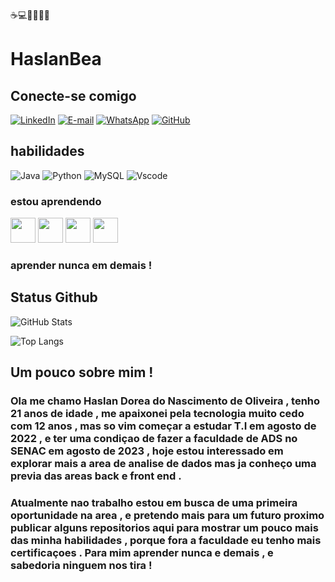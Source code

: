 ☕💻🏳️‍⚧️🏳️‍🌈
 # HaslanBea

## Conecte-se comigo 
[![LinkedIn](https://img.shields.io/badge/LinkedIn-0077B5?style=for-the-badge&logo=linkedin&logoColor=white)](https://www.linkedin.com/in/haslan-nascimento-3a8866243?utm_source=share&utm_campaign=share_via&utm_content=profile&utm_medium=android_app/) [![E-mail](https://img.shields.io/badge/-Email-000?style=for-the-badge&logo=microsoft-outlook&logoColor=007BFF)](mailto:haslanestwart@gmail.com) [![WhatsApp](https://img.shields.io/badge/WhatsApp-25D366?style=for-the-badge&logo=whatsapp&logoColor=white)](https://wa.me/DDI+55+11932901736) [![GitHub](https://img.shields.io/badge/GitHub-100000?style=for-the-badge&logo=github&logoColor=white)](https://github.com/HaslanBeas) 


## habilidades 

![Java](https://img.shields.io/badge/java-%23ED8B00.svg?style=for-the-badge&logo=openjdk&logoColor=white) ![Python](https://img.shields.io/badge/python-3670A0?style=for-the-badge&logo=python&logoColor=ffdd54) ![MySQL](https://img.shields.io/badge/MySQL-00000F?style=for-the-badge&logo=mysql&logoColor=white) ![Vscode](https://img.shields.io/badge/Vscode-007ACC?style=for-the-badge&logo=visual-studio-code&logoColor=white)

### estou aprendendo 
<img src="https://cdn.jsdelivr.net/gh/devicons/devicon/icons/mysql/mysql-plain-wordmark.svg" width="40" height="40" /> 
<img src="https://cdn.jsdelivr.net/gh/devicons/devicon/icons/java/java-original-wordmark.svg"width="40" height="40" />
<img src="https://cdn.jsdelivr.net/gh/devicons/devicon/icons/python/python-original-wordmark.svg" width="40" height="40"/>
<img src="https://cdn.jsdelivr.net/gh/devicons/devicon/icons/github/github-original-wordmark.svg" width="40" height="40"/>

### aprender nunca em demais !
          
          
          

## Status Github
![GitHub Stats](https://github-readme-stats.vercel.app/api?username=Haslan&theme=transparent&bg_color=000&border_color=30A3DC&show_icons=true&icon_color=30A3DC&title_color=E94D5F&text_color=FFF)

![Top Langs](https://github-readme-stats.vercel.app/api/top-langs/?username=HaslanBea&layout=compact&bg_color=000&border_color=30A3DC&title_color=E94D5F&text_color=FFF)

## Um pouco sobre mim !

### Ola me chamo Haslan Dorea do Nascimento de Oliveira , tenho 21 anos de idade , me apaixonei pela tecnologia muito cedo com 12 anos , mas so vim começar a estudar T.I em agosto de 2022 , e ter uma condiçao de fazer a faculdade de ADS no SENAC em agosto de 2023 , hoje estou interessado em explorar mais a area de analise de dados mas ja conheço uma previa das areas back e front end . 
### Atualmente nao trabalho estou em busca de uma primeira oportunidade na area , e pretendo mais para um futuro proximo publicar alguns repositorios aqui para mostrar um pouco mais das minha habilidades , porque fora a faculdade eu tenho mais certificaçoes . Para mim aprender nunca e demais , e sabedoria ninguem nos tira !  
 
